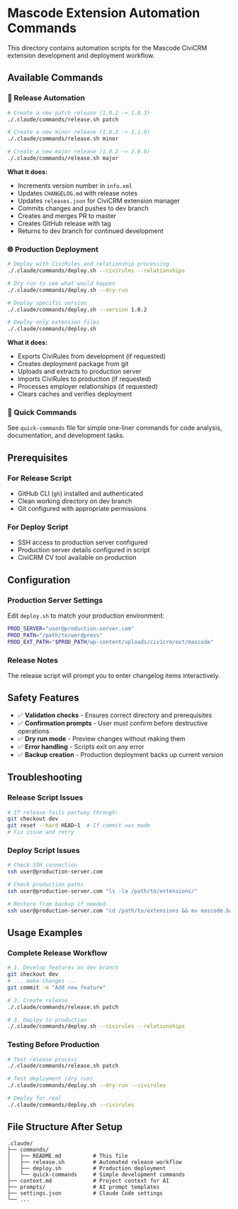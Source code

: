 # Mascode Extension Automation Commands

This directory contains automation scripts for the Mascode CiviCRM extension development and deployment workflow.

## Available Commands

### 🚀 Release Automation
```bash
# Create a new patch release (1.0.2 -> 1.0.3)
./.claude/commands/release.sh patch

# Create a new minor release (1.0.2 -> 1.1.0)
./.claude/commands/release.sh minor

# Create a new major release (1.0.2 -> 2.0.0)
./.claude/commands/release.sh major
```

**What it does:**
- Increments version number in `info.xml`
- Updates `CHANGELOG.md` with release notes
- Updates `releases.json` for CiviCRM extension manager
- Commits changes and pushes to dev branch
- Creates and merges PR to master
- Creates GitHub release with tag
- Returns to dev branch for continued development

### 🌐 Production Deployment
```bash
# Deploy with CiviRules and relationship processing
./.claude/commands/deploy.sh --civirules --relationships

# Dry run to see what would happen
./.claude/commands/deploy.sh --dry-run

# Deploy specific version
./.claude/commands/deploy.sh --version 1.0.2

# Deploy only extension files
./.claude/commands/deploy.sh
```

**What it does:**
- Exports CiviRules from development (if requested)
- Creates deployment package from git
- Uploads and extracts to production server
- Imports CiviRules to production (if requested)
- Processes employer relationships (if requested)
- Clears caches and verifies deployment

### 📝 Quick Commands
See `quick-commands` file for simple one-liner commands for code analysis, documentation, and development tasks.

## Prerequisites

### For Release Script
- GitHub CLI (`gh`) installed and authenticated
- Clean working directory on dev branch
- Git configured with appropriate permissions

### For Deploy Script
- SSH access to production server configured
- Production server details configured in script
- CiviCRM CV tool available on production

## Configuration

### Production Server Settings
Edit `deploy.sh` to match your production environment:

```bash
PROD_SERVER="user@production-server.com"
PROD_PATH="/path/to/wordpress"
PROD_EXT_PATH="$PROD_PATH/wp-content/uploads/civicrm/ext/mascode"
```

### Release Notes
The release script will prompt you to enter changelog items interactively.

## Safety Features

- ✅ **Validation checks** - Ensures correct directory and prerequisites
- ✅ **Confirmation prompts** - User must confirm before destructive operations
- ✅ **Dry run mode** - Preview changes without making them
- ✅ **Error handling** - Scripts exit on any error
- ✅ **Backup creation** - Production deployment backs up current version

## Troubleshooting

### Release Script Issues
```bash
# If release fails partway through:
git checkout dev
git reset --hard HEAD~1  # If commit was made
# Fix issue and retry
```

### Deploy Script Issues
```bash
# Check SSH connection
ssh user@production-server.com

# Check production paths
ssh user@production-server.com "ls -la /path/to/extensions/"

# Restore from backup if needed
ssh user@production-server.com "cd /path/to/extensions && mv mascode.backup.YYYYMMDD_HHMMSS mascode"
```

## Usage Examples

### Complete Release Workflow
```bash
# 1. Develop features on dev branch
git checkout dev
# ... make changes ...
git commit -m "Add new feature"

# 2. Create release
./.claude/commands/release.sh patch

# 3. Deploy to production
./.claude/commands/deploy.sh --civirules --relationships
```

### Testing Before Production
```bash
# Test release process
./.claude/commands/release.sh patch

# Test deployment (dry run)
./.claude/commands/deploy.sh --dry-run --civirules

# Deploy for real
./.claude/commands/deploy.sh --civirules
```

## File Structure After Setup
```
.claude/
├── commands/
│   ├── README.md          # This file
│   ├── release.sh         # Automated release workflow
│   ├── deploy.sh          # Production deployment
│   └── quick-commands     # Simple development commands
├── context.md             # Project context for AI
├── prompts/               # AI prompt templates
├── settings.json          # Claude Code settings
└── ...
```
